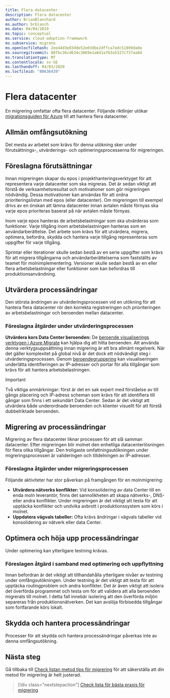 ```yaml
---
title: Flera datacenter
description: Flera datacenter
author: BrianBlanchard
ms.author: brblanch
ms.date: 04/04/2019
ms.topic: conceptual
ms.service: cloud-adoption-framework
ms.subservice: migrate
ms.openlocfilehash: 2ee44d3e83dde52e03dbe2dffca7edc51899da0e
ms.sourcegitcommit: 88fbc36cd634c3069e1a841a763a5327c737aa84
ms.translationtype: MT
ms.contentlocale: sv-SE
ms.lasthandoff: 04/03/2020
ms.locfileid: "80636439"
---
```

# <a name="multiple-datacenters"></a>Flera datacenter

En migrering omfattar ofta flera datacenter. Följande riktlinjer utökar [migrationsguiden för Azure](../azure-migration-guide/index.md) till att hantera flera datacenter.

## <a name="general-scope-expansion"></a>Allmän omfångsutökning

Det mesta av arbetet som krävs för denna utökning sker under förutsättnings-, utvärderings- och optimeringsprocesserna för migreringen.

## <a name="suggested-prerequisites"></a>Föreslagna förutsättningar

Innan migreringen skapar du epos i projekthanteringsverktyget för att representera varje datacenter som ska migreras. Det är sedan viktigt att förstå de verksamhetsresultat och motivationer som gör migreringen nödvändig. Dessa motivationer kan användas för att ordna prioriteringslistan med epos (eller datacenter). Om migreringen till exempel drivs av en önskan att lämna datacenter innan avtalen måste förnyas ska varje epos prioriteras baserat på när avtalen måste förnyas.

Inom varje epos hanteras de arbetsbelastningar som ska utvärderas som funktioner. Varje tillgång inom arbetsbelastningen hanteras som en användarberättelse. Det arbete som krävs för att utvärdera, migrera, optimera, befordra, skydda och hantera varje tillgång representeras som uppgifter för varje tillgång.

Sprintar eller iterationer skulle sedan bestå av en serie uppgifter som krävs för att migrera tillgångarna och användarberättelserna som fastställts av teamet för molnimplementering. Versioner skulle sedan bestå av en eller flera arbetsbelastningar eller funktioner som kan befordras till produktionsanvändning.

## <a name="assess-process-changes"></a>Utvärdera processändringar

Den största ändringen av utvärderingsprocessen vid en utökning för att hantera flera datacenter rör den korrekta registreringen och prioriteringen av arbetsbelastningar och beroenden mellan datacenter.

### <a name="suggested-action-during-the-assess-process"></a>Föreslagna åtgärder under utvärderingsprocessen

**Utvärdera kors Data Center beroenden:** De [beroende visualiserings verktygen i Azure Migrate](https://docs.microsoft.com/azure/migrate/concepts-dependency-visualization) kan hjälpa dig att hitta beroenden. Att använda denna verktygsuppsättning innan migrering är ett bra allmänt regelverk. När det gäller komplexitet på global nivå är det dock ett nödvändigt steg i utvärderingsprocessen. Genom [beroendegruppering](https://docs.microsoft.com/azure/migrate/how-to-create-group-machine-dependencies) kan visualiseringen underlätta identifieringen av IP-adresser och portar för alla tillgångar som krävs för att hantera arbetsbelastningen.

> [!IMPORTANT]
> Två viktiga anmärkningar: först är det en sak expert med förståelse av till gångs placering och IP-adress scheman som krävs för att identifiera till gångar som finns i ett sekundärt Data Center. Sedan är det viktigt att utvärdera både underordnade beroenden och klienter visuellt för att förstå dubbelriktade beroenden.

## <a name="migrate-process-changes"></a>Migrering av processändringar

Migrering av flera datacenter liknar processen för att slå samman datacenter. Efter migreringen blir molnet den enhetliga datacenterlösningen för flera olika tillgångar. Den troligaste omfattningsutökningen under migreringsprocessen är valideringen och tilldelningen av IP-adresser.

### <a name="suggested-action-during-the-migrate-process"></a>Föreslagna åtgärder under migreringsprocessen

Följande aktiviteter har stor påverkan på framgången för en molnmigrering:

- **Utvärdera nätverks konflikter:** Vid konsolidering av data Center till en enda moln leverantör, finns det sannolikheten att skapa nätverks-, DNS-eller andra konflikter. Under migreringen är det viktigt att testa för att upptäcka konflikter och undvika avbrott i produktionssystem som körs i molnet.
- **Uppdatera vägvals tabeller:** Ofta krävs ändringar i vägvals tabeller vid konsolidering av nätverk eller data Center.

## <a name="optimize-and-promote-process-changes"></a>Optimera och höja upp processändringar

Under optimering kan ytterligare testning krävas.

### <a name="suggested-action-during-the-optimize-and-promote-process"></a>Föreslagen åtgärd i samband med optimering och uppflyttning

Innan befordran är det viktigt att tillhandahålla ytterligare nivåer av testning under omfångsutökningen. Under testning är det viktigt att testa för att upptäcka routingproblem och andra konflikter. Det är även viktigt att isolera det överförda programmet och testa om för att validera att alla beroenden migrerats till molnet. I detta fall innebär isolering att den överförda miljön separeras från produktionsnätverken. Det kan avslöja förbisedda tillgångar som fortfarande körs lokalt.

## <a name="secure-and-manage-process-changes"></a>Skydda och hantera processändringar

Processer för att skydda och hantera processändringar påverkas inte av denna omfångsutökning.

## <a name="next-steps"></a>Nästa steg

Gå tillbaka till [Check listan metod tips för migrering](./index.md) för att säkerställa att din metod för migrering är helt justerad.

> [!div class="nextstepaction"]
> [Check lista för bästa praxis för migrering](./index.md)
